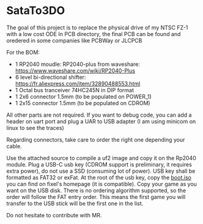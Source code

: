 # SataTo3DO
The goal of this project is to replace the physical drive of my NTSC FZ-1 with a low cost ODE
In PCB directory, the final PCB can be found and oredered in some companies like PCBWay or JLCPCB

For the BOM:
- 1 RP2040 moudle: RP2040-plus from waveshare: https://www.waveshare.com/wiki/RP2040-Plus
- 6 level bi-directional shifter: https://fr.aliexpress.com/item/32890488553.html
- 1 Octal bus tranceiver 74HC245N in DIP format
- 1 2x6 connector 1.5mm (to be populated on POWER_1)
- 1 2x15 connector 1.5mm (to be populated on CDROM)

All other parts are not required. If you want to debug code, you can add a header on uart port and plug a UAR to USB adapter (I am using minicom on linux to see the traces)

Regarding connectors, take care to order the right one depending your cable.

Use the attached source to compile a uf2 image and copy it on the Rp2040 module.
Plug a USB-C usb key (CDROM support is preliminary, it requires extra power), do not use a SSD (consuming lot of power).
USB key shall be formatted as FAT32 or exFat.
At the root of the usb key, copy the [boot.iso](https://github.com/fixelsan/3do-ode-firmware/blob/master/boot.iso) you can find on fixel's homepage (it is compatible).
Copy your game as you want on the USB disk.
There is no ordering algorithm supported, so the order will follow the FAT entry order. This means the first game you will transfer to the USB stick will be the first one in the list.

Do not hesitate to contribute with MR.

